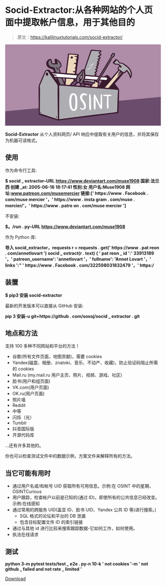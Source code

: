 # Socid-Extractor:从各种网站的个人页面中提取帐户信息，用于其他目的

> 原文：<https://kalilinuxtutorials.com/socid-extractor/>

[![](img/4e15eece91a2b1a8a18454aa03b70a77.png)](https://blogger.googleusercontent.com/img/b/R29vZ2xl/AVvXsEgFGjypu6n9MUqsNi4CGwdr6VWoRH2WOVHgVKDmnqGltiLefqmFzxjtufdvwTJxeAig6KidCHMrkjAHm0MI-RknbEeN3xqcfmaTjiN4_p4RmI126VH485Qc7gcPeru6E74k-vCEDGSRu1-hpKUVbYNd7s0O0uZFRMdaq2feUB1CulSf7pJMhSMexitE/s728/EuYWv3DXcAI_RcM.png)

**Socid-Extractor** 从个人资料网页/ API 响应中提取有关用户的信息，并将其保存为机器可读格式。

## 使用

作为命令行工具:

**$ socid _ extractor–URL https://www.deviantart.com/muse1908
国家:法兰西
创建 _at: 2005-06-16 18:17:41
性别:女
用户名:Muse1908
网址:www.patreon.com/musemercier
链接:[' https://www . Facebook . com/muse mercier '，' https://www . insta gram . com/muse . mercier/'，' https://www . patre on . com/muse mercier ']** 

不安装:

**$。/run . py–URL https://www.deviantart.com/muse1908**

作为 Python 库:

**导入 socid_extractor，requests
r = requests . get(' https://www . pat reon . com/annetlovart ')
socid _ extract(r . text)
{ ' pat reon _ id ':' 33913189 '，' patreon_username': 'annetlovart '，' fullname': 'Annet Lovart '，' links ':" ' https://www . Facebook . com/322598031832479 '，' https:/**

## 装置

**$ pip3 安装 socid-extractor**

最新的开发版本可以直接从 GitHub 安装:

**pip 3 安装-u git+https://github . com/soxoj/socid _ extractor . git**

## 地点和方法

支持 100 多种不同网站和平台的方法！

*   谷歌(所有文件页面，地图贡献)，需要 cookies
*   Yandex(磁盘、相册、znatoki、音乐、不动产、收藏)，防止验证码阻止所需的 cookies
*   Mail.ru (my.mail.ru 用户主页、照片、视频、游戏、社区)
*   脸书(用户和组页面)
*   VK.com(用户页面)
*   OK.ru(用户页面)
*   照片墙
*   Reddit
*   中等
*   闪烁（光）
*   Tumblr
*   抖音国际版
*   开源代码库

…还有许多其他的。

你也可以检查测试文件中的数据示例，方案文件来解释所有的方法。

## 当它可能有用时

*   通过用户名或/和帐号 UID 获取所有可用信息。示例:在 OSINT 中的星期，OSINTCurious
*   用户跟踪，检查帐户以前是已知的(通过 ID)，即使所有的公共信息已经改变。示例:在线感知
*   通过常用的跨服务 UID(盖亚 ID、脸书 UID、Yandex 公共 ID 等)进行搜索。)
    *   SQL 格式的论坛和平台的 DB 泄漏
    *   包含目标配置文件 ID 的索引链接
*   通过与其他 id 进行比较来搜索跟踪数据-它如何工作，如何使用。
*   执法在线请求

## 测试

**python 3-m pytest tests/test _ e2e . py-n 10-k ' not cookies '-m ' not github _ failed and not rate _ limited '**

[Download](https://github.com/soxoj/socid-extractor)